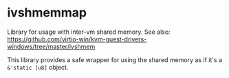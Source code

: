 # ivshmemmap
Library for usage with inter-vm shared memory.
See also: https://github.com/virtio-win/kvm-guest-drivers-windows/tree/master/ivshmem

This library provides a safe wrapper for using the shared memory as if it's a `&'static [u8]` object.
